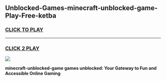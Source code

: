 
## Unblocked-Games-minecraft-unblocked-game-Play-Free-ketba
<h3>
<a href="https://premium76.site?title=minecraft-unblocked-game&ref=18A1">CLICK TO PLAY</a></h3>
<hr>

<h3>
<a href="https://premium76.site?title=minecraft-unblocked-game&ref=18A1">CLICK 2 PLAY</a>
  
</h3>

<a href="https://premium76.site?title=minecraft-unblocked-game&ref=18A1"><img src="https://clearcache.store/games.png"></a>


**minecraft-unblocked-game games unblocked: Your Gateway to Fun and Accessible Online Gaming**

